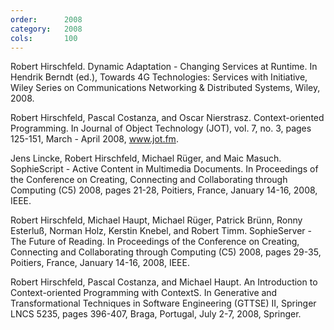 ```yaml
---
order:      2008
category:   2008
cols:       100
---
```

Robert Hirschfeld. Dynamic Adaptation - Changing Services at Runtime. In Hendrik Berndt (ed.), Towards 4G Technologies: Services with Initiative, Wiley Series on Communications Networking & Distributed Systems, Wiley, 2008.

Robert Hirschfeld, Pascal Costanza, and Oscar Nierstrasz. Context-oriented Programming. In Journal of Object Technology (JOT), vol. 7, no. 3, pages 125-151, March - April 2008, www.jot.fm.

Jens Lincke, Robert Hirschfeld, Michael Rüger, and Maic Masuch. SophieScript - Active Content in Multimedia Documents. In Proceedings of the Conference on Creating, Connecting and Collaborating through Computing (C5) 2008, pages 21-28, Poitiers, France, January 14-16, 2008, IEEE.

Robert Hirschfeld, Michael Haupt, Michael Rüger, Patrick Brünn, Ronny Esterluß, Norman Holz, Kerstin Knebel, and Robert Timm. SophieServer - The Future of Reading. In Proceedings of the Conference on Creating, Connecting and Collaborating through Computing (C5) 2008, pages 29-35, Poitiers, France, January 14-16, 2008, IEEE.

Robert Hirschfeld, Pascal Costanza, and Michael Haupt. An Introduction to Context-oriented Programming with ContextS. In Generative and Transformational Techniques in Software Engineering (GTTSE) II, Springer LNCS 5235, pages 396-407, Braga, Portugal, July 2-7, 2008, Springer.
